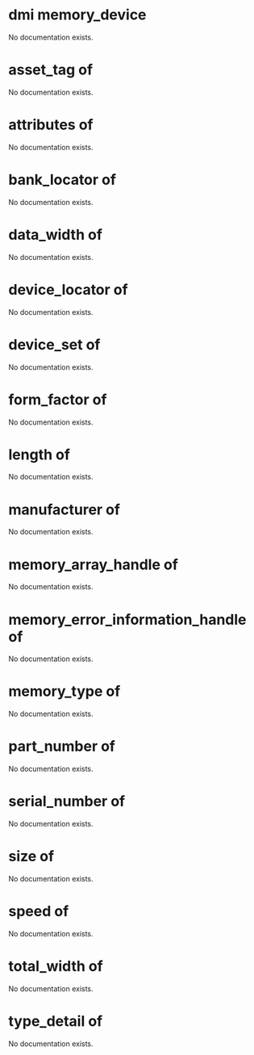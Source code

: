 # dmi memory_device

No documentation exists.

# asset_tag of <dmi memory_device>

No documentation exists.

# attributes of <dmi memory_device>

No documentation exists.

# bank_locator of <dmi memory_device>

No documentation exists.

# data_width of <dmi memory_device>

No documentation exists.

# device_locator of <dmi memory_device>

No documentation exists.

# device_set of <dmi memory_device>

No documentation exists.

# form_factor of <dmi memory_device>

No documentation exists.

# length of <dmi memory_device>

No documentation exists.

# manufacturer of <dmi memory_device>

No documentation exists.

# memory_array_handle of <dmi memory_device>

No documentation exists.

# memory_error_information_handle of <dmi memory_device>

No documentation exists.

# memory_type of <dmi memory_device>

No documentation exists.

# part_number of <dmi memory_device>

No documentation exists.

# serial_number of <dmi memory_device>

No documentation exists.

# size of <dmi memory_device>

No documentation exists.

# speed of <dmi memory_device>

No documentation exists.

# total_width of <dmi memory_device>

No documentation exists.

# type_detail of <dmi memory_device>

No documentation exists.
